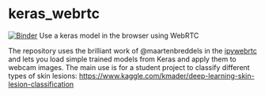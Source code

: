# keras_webrtc
[![Binder](https://mybinder.org/badge.svg)](https://mybinder.org/v2/gh/kmader/keras_webrtc/master?filepath=notebooks)
Use a keras model in the browser using WebRTC

The repository uses the brilliant work of @maartenbreddels in the [ipywebrtc](https://github.com/maartenbreddels/ipywebrtc) and lets you load simple trained models from Keras and apply them to webcam images. The main use is for a student project to classify different types of skin lesions: https://www.kaggle.com/kmader/deep-learning-skin-lesion-classification
